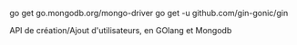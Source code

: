 
go get go.mongodb.org/mongo-driver
go get -u github.com/gin-gonic/gin

API de création/Ajout d'utilisateurs, en GOlang et Mongodb

